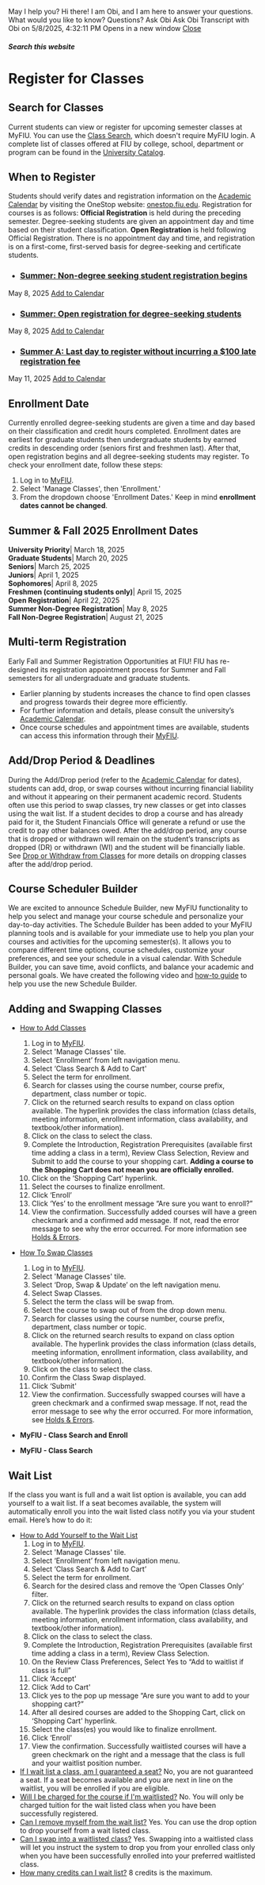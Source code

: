 May I help you?
Hi there! I am Obi, and I am here to answer your questions. What would you like to know?
Questions? Ask Obi
Ask Obi
Transcript with Obi on 5/8/2025, 4:32:11 PM
Opens in a new window
[ Close ](https://onestop.fiu.edu/registration/class-registration/register-for-classes/index.html)
##### Search this website
# Register for Classes
## Search for Classes
Current students can view or register for upcoming semester classes at MyFIU. You can use the [Class Search](https://pslinks.fiu.edu/psp/cslinks/EMPLOYEE/CAMP/c/COMMUNITY_ACCESS.CLASS_SEARCH.GBL?FolderPath=PORTAL_ROOT_OBJECT.CO_EMPLOYEE_SELF_SERVICE.HC_CLASS_SEARCH_GBL&IsFolder=false&IgnoreParamTempl=FolderPath,IsFolder), which doesn't require MyFIU login. A complete list of classes offered at FIU by college, school, department or program can be found in the [University Catalog](https://catalog.fiu.edu/).
## When to Register
Students should verify dates and registration information on the [Academic Calendar](https://onestop.fiu.edu/academic-calendar/index.html) by visiting the OneStop website: [onestop.fiu.edu](https://onestop.fiu.edu/index.html).
Registration for courses is as follows:
**Official Registration** is held during the preceding semester. Degree-seeking students are given an appointment day and time based on their student classification.
**Open Registration** is held following Official Registration. There is no appointment day and time, and registration is on a first-come, first-served basis for degree-seeking and certificate students.
  * ### [Summer: Non-degree seeking student registration begins ](https://calendar.fiu.edu/event/summer-non-degree-seeking-student-registration-begins)
May 8, 2025
[Add to Calendar](https://calendar.fiu.edu/event/summer-non-degree-seeking-student-registration-begins.ics)
  * ### [Summer: Open registration for degree-seeking students](https://calendar.fiu.edu/event/summer-open-registration-for-degree-seeking-students)
May 8, 2025
[Add to Calendar](https://calendar.fiu.edu/event/summer-open-registration-for-degree-seeking-students.ics)
  * ### [Summer A: Last day to register without incurring a $100 late registration fee](https://calendar.fiu.edu/event/summer-a-last-day-to-register-without-incurring-a-100-late-registration-fee)
May 11, 2025
[Add to Calendar](https://calendar.fiu.edu/event/summer-a-last-day-to-register-without-incurring-a-100-late-registration-fee.ics)


## Enrollment Date
Currently enrolled degree-seeking students are given a time and day based on their classification and credit hours completed. Enrollment dates are earliest for graduate students then undergraduate students by earned credits in descending order (seniors first and freshmen last). After that, open registration begins and all degree-seeking students may register.
To check your enrollment date, follow these steps:
  1. Log in to [MyFIU](https://my.fiu.edu/).
  2. Select 'Manage Classes', then 'Enrollment.'
  3. From the dropdown choose 'Enrollment Dates.' Keep in mind **enrollment dates cannot be changed**.

**Summer & Fall 2025 Enrollment Dates**  
---  
**University Priority**|  March 18, 2025  
**Graduate Students**|  March 20, 2025  
**Seniors**|  March 25, 2025  
**Juniors**|  April 1, 2025  
**Sophomores**|  April 8, 2025  
**Freshmen (continuing students only)**|  April 15, 2025  
**Open Registration**|  April 22, 2025  
**Summer Non-Degree Registration**|  May 8, 2025  
**Fall Non-Degree Registration**|  August 21, 2025  
## Multi-term Registration
Early Fall and Summer Registration Opportunities at FIU!
FIU has re-designed its registration appointment process for Summer and Fall semesters for all undergraduate and graduate students.
  * Earlier planning by students increases the chance to find open classes and progress towards their degree more efficiently.
  * For further information and details, please consult the university’s [Academic Calendar](https://onestop.fiu.edu/academic-calendar/index.html).
  * Once course schedules and appointment times are available, students can access this information through their [MyFIU](https://my.fiu.edu/).


## Add/Drop Period & Deadlines
During the Add/Drop period (refer to the [Academic Calendar](https://onestop.fiu.edu/academic-calendar/index.html) for dates), students can add, drop, or swap courses without incurring financial liability and without it appearing on their permanent academic record. Students often use this period to swap classes, try new classes or get into classes using the wait list.
If a student decides to drop a course and has already paid for it, the Student Financials Office will generate a refund or use the credit to pay other balances owed.
After the add/drop period, any course that is dropped or withdrawn will remain on the student’s transcripts as dropped (DR) or withdrawn (WI) and the student will be financially liable. See [Drop or Withdraw from Classes](https://onestop.fiu.edu/registration/class-registration/drop-or-withdraw-from-classes/index.html) for more details on dropping classes after the add/drop period.
## Course Scheduler Builder
We are excited to announce Schedule Builder, new MyFIU functionality to help you select and manage your course schedule and personalize your day-to-day activities. The Schedule Builder has been added to your MyFIU planning tools and is available for your immediate use to help you plan your courses and activities for the upcoming semester(s). It allows you to compare different time options, course schedules, customize your preferences, and see your schedule in a visual calendar. With Schedule Builder, you can save time, avoid conflicts, and balance your academic and personal goals.
We have created the following video and [how-to guide](https://onestop.fiu.edu/_assets/forms/schedule-builder-guide.pdf) to help you use the new Schedule Builder.
## Adding and Swapping Classes
  * [How to Add Classes](https://onestop.fiu.edu/registration/class-registration/register-for-classes/index.html#panel-N10EDC-1)
    1. Log in to [MyFIU](https://my.fiu.edu/).
    2. Select 'Manage Classes' tile.
    3. Select ‘Enrollment’ from left navigation menu.
    4. Select ‘Class Search & Add to Cart'
    5. Select the term for enrollment.
    6. Search for classes using the course number, course prefix, department, class number or topic.
    7. Click on the returned search results to expand on class option available. The hyperlink provides the class information (class details, meeting information, enrollment information, class availability, and textbook/other information).
    8. Click on the class to select the class.
    9. Complete the Introduction, Registration Prerequisites (available first time adding a class in a term), Review Class Selection, Review and Submit to add the course to your shopping cart. **Adding a course to the Shopping Cart does not mean you are officially enrolled.**
    10. Click on the ‘Shopping Cart’ hyperlink.
    11. Select the courses to finalize enrollment.
    12. Click ‘Enroll’
    13. Click ‘Yes’ to the enrollment message “Are sure you want to enroll?”
    14. View the confirmation. Successfully added courses will have a green checkmark and a confirmed add message. If not, read the error message to see why the error occurred. For more information see [Holds & Errors](https://onestop.fiu.edu/registration/class-registration/holds-and-errors/index.html).
  * [How To Swap Classes](https://onestop.fiu.edu/registration/class-registration/register-for-classes/index.html#panel-N10EDC-2)
    1. Log in to [MyFIU](https://my.fiu.edu/).
    2. Select 'Manage Classes' tile.
    3. Select ‘Drop, Swap & Update’ on the left navigation menu.
    4. Select Swap Classes.
    5. Select the term the class will be swap from.
    6. Select the course to swap out of from the drop down menu.
    7. Search for classes using the course number, course prefix, department, class number or topic.
    8. Click on the returned search results to expand on class option available. The hyperlink provides the class information (class details, meeting information, enrollment information, class availability, and textbook/other information).
    9. Click on the class to select the class.
    10. Confirm the Class Swap displayed.
    11. Click ‘Submit'
    12. View the confirmation. Successfully swapped courses will have a green checkmark and a confirmed swap message. If not, read the error message to see why the error occurred. For more information, see [Holds & Errors](https://onestop.fiu.edu/registration/class-registration/holds-and-errors/index.html).


  * **MyFIU - Class Search and Enroll**
  * **MyFIU - Class Search**


## Wait List
If the class you want is full and a wait list option is available, you can add yourself to a wait list. If a seat becomes available, the system will automatically enroll you into the wait listed class notify you via your student email. Here’s how to do it:
  * [How to Add Yourself to the Wait List](https://onestop.fiu.edu/registration/class-registration/register-for-classes/index.html#panel-N112AA-1)
    1. Log in to [MyFIU](https://my.fiu.edu/).
    2. Select 'Manage Classes' tile.
    3. Select ‘Enrollment’ from left navigation menu.
    4. Select ‘Class Search & Add to Cart’
    5. Select the term for enrollment.
    6. Search for the desired class and remove the ‘Open Classes Only’ filter.
    7. Click on the returned search results to expand on class option available. The hyperlink provides the class information (class details, meeting information, enrollment information, class availability, and textbook/other information).
    8. Click on the class to select the class.
    9. Complete the Introduction, Registration Prerequisites (available first time adding a class in a term), Review Class Selection.
    10. On the Review Class Preferences, Select Yes to “Add to waitlist if class is full”
    11. Click ‘Accept'
    12. Click ‘Add to Cart'
    13. Click yes to the pop up message “Are sure you want to add to your shopping cart?”
    14. After all desired courses are added to the Shopping Cart, click on ‘Shopping Cart' hyperlink.
    15. Select the class(es) you would like to finalize enrollment.
    16. Click ‘Enroll'
    17. View the confirmation. Successfully waitlisted courses will have a green checkmark on the right and a message that the class is full and your waitlist position number.
  * [If I wait list a class, am I guaranteed a seat?](https://onestop.fiu.edu/registration/class-registration/register-for-classes/index.html#panel-N112AA-2)
No, you are not guaranteed a seat. If a seat becomes available and you are next in line on the waitlist, you will be enrolled if you are eligible.
  * [Will I be charged for the course if I'm waitlisted?](https://onestop.fiu.edu/registration/class-registration/register-for-classes/index.html#panel-N112AA-3)
No. You will only be charged tuition for the wait listed class when you have been successfully registered.
  * [Can I remove myself from the wait list?](https://onestop.fiu.edu/registration/class-registration/register-for-classes/index.html#panel-N112AA-4)
Yes. You can use the drop option to drop yourself from a wait listed class.
  * [Can I swap into a waitlisted class?](https://onestop.fiu.edu/registration/class-registration/register-for-classes/index.html#panel-N112AA-5)
Yes. Swapping into a waitlisted class will let you instruct the system to drop you from your enrolled class only when you have been successfully enrolled into your preferred waitlisted class.
  * [How many credits can I wait list?](https://onestop.fiu.edu/registration/class-registration/register-for-classes/index.html#panel-N112AA-6)
8 credits is the maximum.


